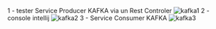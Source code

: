 1 - tester Service Producer KAFKA via un Rest Controler
![kafka1](https://user-images.githubusercontent.com/101677236/211536166-b0c14388-7780-4517-bda7-9123902614a5.JPG)
2 - console intellij
![kafka2](https://user-images.githubusercontent.com/101677236/211536201-ac10b7ea-7065-424e-960c-fe9fc4ee0c58.JPG)
3 - Service Consumer KAFKA
![kafka3](https://user-images.githubusercontent.com/101677236/211536249-f9f4df86-3e59-43cb-a6b0-8a4112272ec5.JPG)

